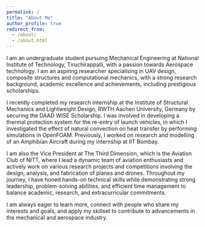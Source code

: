 ```yaml
---
permalink: /
title: "About Me"
author_profile: true
redirect_from: 
  - /about/
  - /about.html
---
```

I am an undergraduate student pursuing Mechanical Engineering at National Institute of Technology, Tiruchirappalli, with a passion towards Aerospace technology. I am an aspiring researcher specialising in UAV design, composite structures and computational mechanics, with a strong research background, academic excellence and achievements, including prestigious scholarships.

I recently completed my research internship at the Institute of Structural Mechanics and Lightweight Design, RWTH Aachen University, Germany by securing the DAAD WISE Scholarship. I was involved in developing a thermal protection system for the re-entry of launch vehicles, in which I investigated the effect of natural convection on heat transfer by performing simulations in OpenFOAM. Previously, I worked on research and modelling of an Amphibian Aircraft during my internship at IIT Bombay. 

I am also the Vice President at The Third Dimension, which is the Aviation Club of NITT, where I lead a dynamic team of aviation enthusiasts and actively work on various research projects and competitions involving the design, analysis, and fabrication of planes and drones. Throughout my journey, I have honed hands-on technical skills while demonstrating strong leadership, problem-solving abilities, and efficient time management to balance academic, research, and extracurricular commitments.

I am always eager to learn more, connect with people who share my interests and goals, and apply my skillset to contribute to advancements in the mechanical and aerospace industry.
